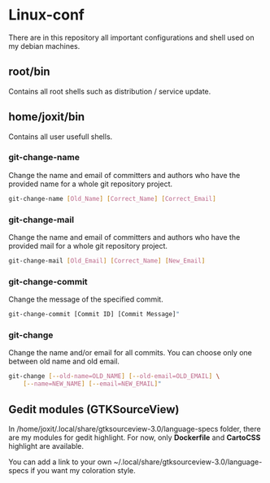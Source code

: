 # Linux-conf

There are in this repository all important configurations and shell used on my debian machines.

## root/bin

Contains all root shells such as distribution / service update.

## home/joxit/bin

Contains all user usefull shells.

### git-change-name

Change the name and email of committers and authors who have the provided name for a whole git repository project. 

```sh
git-change-name [Old_Name] [Correct_Name] [Correct_Email]
```
### git-change-mail

Change the name and email of committers and authors who have the provided mail for a whole git repository project. 

```sh
git-change-mail [Old_Email] [Correct_Name] [New_Email]
```

### git-change-commit

Change the message of the specified commit.

```sh
git-change-commit [Commit ID] [Commit Message]"
```
### git-change

Change the name and/or email for all commits. You can choose only one between
old name and old email.

```sh
git-change [--old-name=OLD_NAME] [--old-email=OLD_EMAIL] \
	[--name=NEW_NAME] [--email=NEW_EMAIL]"
```

## Gedit modules (GTKSourceView)

In /home/joxit/.local/share/gtksourceview-3.0/language-specs folder, there are my modules for gedit highlight.
For now, only **Dockerfile** and **CartoCSS** highlight are available.

You can add a link to your own ~/.local/share/gtksourceview-3.0/language-specs if you want my coloration style.
